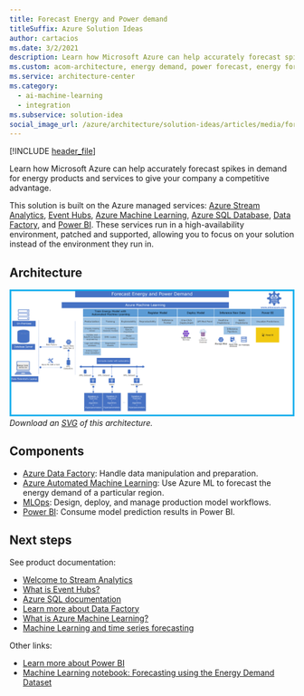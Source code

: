 ```yaml
---
title: Forecast Energy and Power demand
titleSuffix: Azure Solution Ideas
author: cartacios
ms.date: 3/2/2021
description: Learn how Microsoft Azure can help accurately forecast spikes in demand for energy products and services.
ms.custom: acom-architecture, energy demand, power forecast, energy forecast, ai-ml, 'https://azure.microsoft.com/solutions/architecture/forecast-energy-power-demand/'
ms.service: architecture-center
ms.category:
  - ai-machine-learning
  - integration
ms.subservice: solution-idea
social_image_url: /azure/architecture/solution-ideas/articles/media/forecast-energy-power-demand.png
---
```



[!INCLUDE [header_file](../../../includes/sol-idea-header.md)]

Learn how Microsoft Azure can help accurately forecast spikes in demand for energy products and services to give your company a competitive advantage.

This solution is built on the Azure managed services: [Azure Stream Analytics](https://azure.microsoft.com/services/stream-analytics), [Event Hubs](https://azure.microsoft.com/services/event-hubs), [Azure Machine Learning](https://azure.microsoft.com/services/machine-learning), [Azure SQL Database](https://azure.microsoft.com/services/sql-database), [Data Factory](https://azure.microsoft.com/services/data-factory), and [Power BI](https://powerbi.microsoft.com). These services run in a high-availability environment, patched and supported, allowing you to focus on your solution instead of the environment they run in.

## Architecture

![Architecture diagram: using Azure services like Machine Learning in a solution that forecasts energy and power demand.](../media/forecast-energy-power-demand.png)
*Download an [SVG](../media/forecast-energy-power-demand.svg) of this architecture.*

## Components

* [Azure Data Factory](https://azure.microsoft.com/services/data-factory): Handle data manipulation and preparation.
* [Azure Automated Machine Learning](https://azure.microsoft.com/services/machine-learning/automatedml): Use Azure ML to forecast the energy demand of a particular region.
* [MLOps](https://azure.microsoft.com/services/machine-learning/mlops): Design, deploy, and manage production model workflows.
* [Power BI](/power-bi/connect-data/service-aml-integrate): Consume model prediction results in Power BI.

## Next steps

See product documentation:

* [Welcome to Stream Analytics](/azure/stream-analytics/stream-analytics-introduction)
* [What is Event Hubs?](/azure/event-hubs/event-hubs-what-is-event-hubs)
* [Azure SQL documentation](/azure/sql-database)
* [Learn more about Data Factory](/azure/data-factory/data-factory-introduction)
* [What is Azure Machine Learning?](/azure/machine-learning/overview-what-is-azure-ml)
* [Machine Learning and time series forecasting](/azure/machine-learning/concept-automated-ml#time-series-forecasting)

Other links:

* [Learn more about Power BI](https://powerbi.microsoft.com/documentation/powerbi-landing-page)
* [Machine Learning notebook: Forecasting using the Energy Demand Dataset](https://github.com/Azure/MachineLearningNotebooks/blob/master/how-to-use-azureml/automated-machine-learning/forecasting-energy-demand/auto-ml-forecasting-energy-demand.ipynb)
